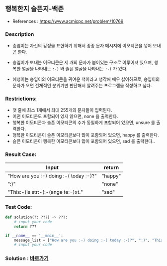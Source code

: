 ## 행복한지 슬픈지-백준

* References : https://www.acmicpc.net/problem/10769

### Description

* 승엽이는 자신의 감정을 표현하기 위해서 종종 문자 메시지에 이모티콘을 넣어 보내곤 한다. 

* 승엽이가 보내는 이모티콘은 세 개의 문자가 붙어있는 구조로 이루어져 있으며, 행복한 얼굴을 나타내는 `:-)` 와 슬픈 얼굴을 나타내는 `:-(` 가 있다.

* 혜성이는 승엽이의 이모티콘을 귀여운 척이라고 생각해 매우 싫어하므로, 승엽이의 문자가 오면 전체적인 분위기만 판단해서 알려주는 프로그램을 작성하고 싶다.

### Restrictions:

* 첫 줄에 최소 1개에서 최대 255개의 문자들이 입력된다.
* 어떤 이모티콘도 포함되어 있지 않으면, none 을 출력한다.
* 행복한 이모티콘과 슬픈 이모티콘의 수가 동일하게 포함되어 있으면, unsure 를 출력한다.
* 행복한 이모티콘이 슬픈 이모티콘보다 많이 포함되어 있으면, happy 를 출력한다.
* 슬픈 이모티콘이 행복한 이모티콘보다 많이 포함되어 있으면, sad 를 출력한다..

### Result Case:

| Input | return |
|---|---|
| "How are you :-) doing :-( today :-)?" | "happy" |
| ":)" | "none" |
| "This:-(is str:-(:-(ange te:-)xt." | "sad" |

### Test Code:
```python
def solution(?: ???) -> ???:
    # input your code
    return ???

if __name__ == '__main__':
    message_list = ["How are you :-) doing :-( today :-)?", ":)", "This:-(is str:-(:-(ange te:-)xt."]
    # input your code
```

### Solution : [바로가기](https://github.com/takhyun12/Algorithm-Essential-Training/blob/main/Solutions/large_number.py)
